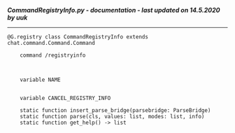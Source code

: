***CommandRegistryInfo.py - documentation - last updated on 14.5.2020 by uuk***
___

    @G.registry class CommandRegistryInfo extends chat.command.Command.Command
        
        command /registryinfo
        


        variable NAME


        variable CANCEL_REGISTRY_INFO

        static function insert_parse_bridge(parsebridge: ParseBridge)
        static function parse(cls, values: list, modes: list, info)
        static function get_help() -> list